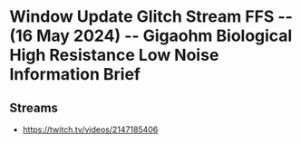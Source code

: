 # Window Update Glitch Stream FFS -- (16 May 2024) -- Gigaohm Biological High Resistance Low Noise Information Brief

## Streams
- https://twitch.tv/videos/2147185406

